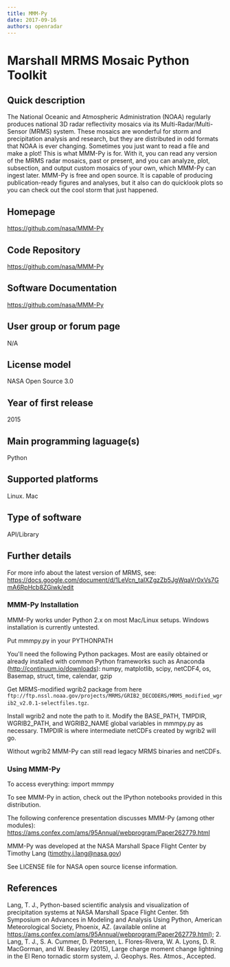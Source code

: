 ```yaml
---
title: MMM-Py
date: 2017-09-16
authors: openradar
---
```


# Marshall MRMS Mosaic Python Toolkit

## Quick description
The National Oceanic and Atmospheric Administration (NOAA) regularly produces national 3D radar reflectivity mosaics via its Multi-Radar/Multi-Sensor (MRMS) system. These mosaics are wonderful for storm and precipitation analysis and research, but they are distributed in odd formats that NOAA is ever changing. Sometimes you just want to read a file and make a plot! This is what MMM-Py is for. With it, you can read any version of the MRMS radar mosaics, past or present, and you can analyze, plot, subsection, and output custom mosaics of your own, which MMM-Py can ingest later. MMM-Py is free and open source. It is capable of producing publication-ready figures and analyses, but it also can do quicklook plots so you can check out the cool storm that just happened.

## Homepage
<https://github.com/nasa/MMM-Py>

## Code Repository
<https://github.com/nasa/MMM-Py>

## Software Documentation
<https://github.com/nasa/MMM-Py>

## User group or forum page
N/A

## License model
NASA Open Source 3.0

## Year of first release
2015

## Main programming laguage(s)
Python

## Supported platforms
Linux. Mac

## Type of software
API/Library

## Further details
For more info about the latest version of MRMS, see: <https://docs.google.com/document/d/1LeVcn_taIXZgzZb5JgWqaVr0xVs7GmA6RpHcb8ZGiwk/edit>

### MMM-Py Installation

MMM-Py works under Python 2.x on most Mac/Linux setups. Windows installation is currently untested.

Put mmmpy.py in your PYTHONPATH

You'll need the following Python packages. Most are easily obtained or already installed with common Python frameworks such as Anaconda (<http://continuum.io/downloads>): numpy, matplotlib, scipy, netCDF4, os, Basemap, struct, time, calendar, gzip

Get MRMS-modified wgrib2 package from here `ftp://ftp.nssl.noaa.gov/projects/MRMS/GRIB2_DECODERS/MRMS_modified_wgrib2_v2.0.1-selectfiles.tgz`.

Install wgrib2 and note the path to it. Modify the BASE_PATH, TMPDIR, WGRIB2_PATH, and WGRIB2_NAME global variables in mmmpy.py as necessary. TMPDIR is where intermediate netCDFs created by wgrib2 will go.

Without wgrib2 MMM-Py can still read legacy MRMS binaries and netCDFs.

### Using MMM-Py

To access everything: import mmmpy

To see MMM-Py in action, check out the IPython notebooks provided in this distribution.

The following conference presentation discusses MMM-Py (among other modules): https://ams.confex.com/ams/95Annual/webprogram/Paper262779.html

MMM-Py was developed at the NASA Marshall Space Flight Center by Timothy Lang (timothy.j.lang@nasa.gov)

See LICENSE file for NASA open source license information.

## References

Lang, T. J., Python-based scientific analysis and visualization of precipitation systems at NASA Marshall Space Flight Center. 5th Symposium on Advances in Modeling and Analysis Using Python, American Meteorological Society, Phoenix, AZ. (available online at <https://ams.confex.com/ams/95Annual/webprogram/Paper262779.html>); 2. Lang, T. J., S. A. Cummer, D. Petersen, L. Flores-Rivera, W. A. Lyons, D. R. MacGorman, and W. Beasley (2015), Large charge moment change lightning in the El Reno tornadic storm system, J. Geophys. Res. Atmos., Accepted.


